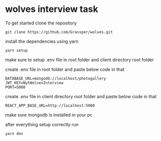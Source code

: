 # wolves interview task

To get started clone the repository

```
git clone https://github.com/Grassper/wolves.git
```
install the dependencies using yarn

```
yarn setup

```

make sure to setup .env file in root folder and client directory root folder

create .env file in root folder and paste below code in that

```
DATABASE_URL=mongodb://localhost/photogallery
JWT_KEY=NytWolvesInterview
PORT=5000

```
create .env file in client directory root folder and paste below code in that

```
REACT_APP_BASE_URL=http://localhost:5000

```
make sure mongodb is installed in your pc 

after everything setup correctly run

```
yarn dev

```